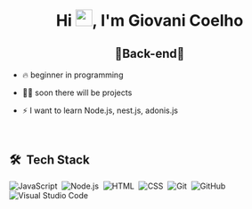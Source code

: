 <h1 align="center">Hi <img src="https://raw.githubusercontent.com/kaueMarques/kaueMarques/master/hi.gif" width="30px">, I'm Giovani Coelho</h1>

<h2 align="center">🥕Back-end🥕</h2>

-   🔥 beginner in programming

-   👨‍💻 soon there will be projects

-   ⚡ I want to learn Node.js, nest.js, adonis.js

<br>

## 🛠 &nbsp;Tech Stack

![JavaScript](https://img.shields.io/badge/-JavaScript-05122A?style=flat&logo=javascript)&nbsp;
![Node.js](https://img.shields.io/badge/-Node.js-05122A?style=flat&logo=node.js)&nbsp;
![HTML](https://img.shields.io/badge/-HTML-05122A?style=flat&logo=HTML5)&nbsp;
![CSS](https://img.shields.io/badge/-CSS-05122A?style=flat&logo=CSS3&logoColor=1572B6)&nbsp;
![Git](https://img.shields.io/badge/-Git-05122A?style=flat&logo=git)&nbsp;
![GitHub](https://img.shields.io/badge/-GitHub-05122A?style=flat&logo=github)&nbsp;
![Visual Studio Code](https://img.shields.io/badge/-Visual%20Studio%20Code-05122A?style=flat&logo=visual-studio-code&logoColor=007ACC)&nbsp;
<br><br>
